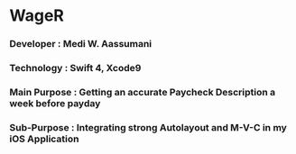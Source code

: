 # WageR


### Developer : Medi W. Aassumani
### Technology : Swift 4, Xcode9
### Main Purpose : Getting an accurate Paycheck Description a week before payday
### Sub-Purpose : Integrating strong Autolayout and M-V-C in my iOS Application

